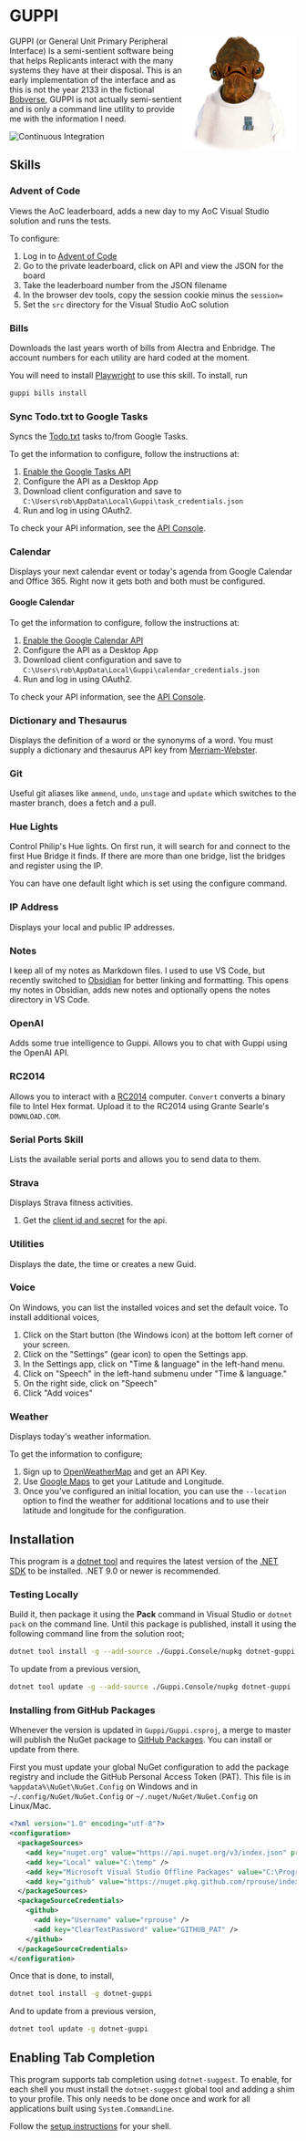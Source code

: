 # GUPPI

<img align="right" width="200" height="200" src="img/ackbar.png">

GUPPI (or General Unit Primary Peripheral Interface) Is a semi-sentient software
being that helps Replicants interact with the many systems they have at their
disposal. This is an early implementation of the interface and as this is not
the year 2133 in the fictional [Bobverse](https://bobiverse.fandom.com/wiki/We_Are_Legion_(We_Are_Bob)_Wiki),
GUPPI is not actually semi-sentient and is only a command line utility to provide
me with the information I need.

![Continuous Integration](https://github.com/rprouse/guppi/workflows/Continuous%20Integration/badge.svg)

## Skills

### Advent of Code

Views the AoC leaderboard, adds a new day to my AoC Visual Studio solution and runs the tests.

To configure:

1. Log in to [Advent of Code](https://adventofcode.com/)
2. Go to the private leaderboard, click on API and view the JSON for the board
3. Take the leaderboard number from the JSON filename
4. In the browser dev tools, copy the session cookie minus the `session=`
5. Set the `src` directory for the Visual Studio AoC solution

### Bills

Downloads the last years worth of bills from Alectra and Enbridge. The account numbers for each utility
are hard coded at the moment.

You will need to install [Playwright](https://playwright.dev/dotnet/) to use this skill. To install, run

```sh
guppi bills install
```

### Sync Todo.txt to Google Tasks

Syncs the [Todo.txt](https://github.com/rprouse/dotnet-todo) tasks to/from Google Tasks.

To get the information to configure, follow the instructions at:

1. [Enable the Google Tasks API](https://developers.google.com/tasks/reference/rest)
2. Configure the API as a Desktop App
3. Download client configuration and save to `C:\Users\rob\AppData\Local\Guppi\task_credentials.json`
4. Run and log in using OAuth2.

To check your API information, see the [API Console](https://console.developers.google.com/).

### Calendar

Displays your next calendar event or today's agenda from Google Calendar and Office 365. Right
now it gets both and both must be configured.

#### Google Calendar

To get the information to configure, follow the instructions at:

1. [Enable the Google Calendar API](https://developers.google.com/calendar/quickstart/dotnet)
2. Configure the API as a Desktop App
3. Download client configuration and save to `C:\Users\rob\AppData\Local\Guppi\calendar_credentials.json`
4. Run and log in using OAuth2.

To check your API information, see the [API Console](https://console.developers.google.com/).

### Dictionary and Thesaurus

Displays the definition of a word or the synonyms of a word. You must supply a
dictionary and thesaurus API key from [Merriam-Webster](https://dictionaryapi.com/).

### Git

Useful git aliases like `ammend`, `undo`, `unstage` and `update` which switches to the
master branch, does a fetch and a pull.

### Hue Lights

Control Philip's Hue lights. On first run, it will search for and connect to the first Hue Bridge
it finds. If there are more than one bridge, list the bridges and register using the IP.

You can have one default light which is set using the configure command.

### IP Address

Displays your local and public IP addresses.

### Notes

I keep all of my notes as Markdown files. I used to use VS Code, but recently switched to 
[Obsidian](https://obsidian.md/) for better linking and formatting. This opens my notes 
in Obsidian, adds new notes and optionally opens the notes directory in VS Code.

### OpenAI

Adds some true intelligence to Guppi. Allows you to chat with Guppi using the OpenAI API.

### RC2014

Allows you to interact with a [RC2014](https://rc2014.co.uk/) computer. `Convert` converts
a binary file to Intel Hex format. Upload it to the RC2014 using Grante Searle's `DOWNLOAD.COM`.

### Serial Ports Skill

Lists the available serial ports and allows you to send data to them.

### Strava

Displays Strava fitness activities.

1. Get the [client id and secret](https://www.strava.com/settings/api) for the api.

### Utilities

Displays the date, the time or creates a new Guid.

### Voice

On Windows, you can list the installed voices and set the default voice. To install additional
voices, 

1. Click on the Start button (the Windows icon) at the bottom left corner of your screen.
2. Click on the "Settings" (gear icon) to open the Settings app.
3. In the Settings app, click on "Time & language" in the left-hand menu.
4. Click on "Speech" in the left-hand submenu under "Time & language."
5. On the right side, click on "Speech"
6. Click "Add voices"

### Weather

Displays today's weather information.

To get the information to configure;

1. Sign up to [OpenWeatherMap](https://openweathermap.org/) and get an API Key.
2. Use [Google Maps](https://google.ca/maps) to get your Latitude and Longitude.
3. Once you've configured an initial location, you can use the `--location` option to find the weather for additional locations and to use their latitude and longitude for the configuration.

## Installation

This program is a [dotnet tool](https://docs.microsoft.com/en-us/dotnet/core/tools/global-tools) and requires the latest version of
the [.NET SDK](https://dotnet.microsoft.com/download) to be installed. .NET 9.0 or newer is recommended.

### Testing Locally

Build it, then package it using the **Pack** command in Visual Studio or `dotnet pack`
on the command line. Until this package is published, install it using the following
command line from the solution root;

```sh
dotnet tool install -g --add-source ./Guppi.Console/nupkg dotnet-guppi
```

To update from a previous version,

```sh
dotnet tool update -g --add-source ./Guppi.Console/nupkg dotnet-guppi
```

### Installing from GitHub Packages

Whenever the version is updated in `Guppi/Guppi.csproj`, a merge to master will publish the NuGet package
to [GitHub Packages](https://github.com/rprouse?tab=packages). You can install or update from there.

First you must update your global NuGet configuration to add the package registry and include the GitHub Personal
Access Token (PAT). This file is in `%appdata%\NuGet\NuGet.Config` on Windows and in `~/.config/NuGet/NuGet.Config`
or `~/.nuget/NuGet/NuGet.Config` on Linux/Mac.

```xml
<?xml version="1.0" encoding="utf-8"?>
<configuration>
  <packageSources>
    <add key="nuget.org" value="https://api.nuget.org/v3/index.json" protocolVersion="3" />
    <add key="Local" value="C:\temp" />
    <add key="Microsoft Visual Studio Offline Packages" value="C:\Program Files (x86)\Microsoft SDKs\NuGetPackages\" />
    <add key="github" value="https://nuget.pkg.github.com/rprouse/index.json" />
  </packageSources>
  <packageSourceCredentials>
    <github>
      <add key="Username" value="rprouse" />
      <add key="ClearTextPassword" value="GITHUB_PAT" />
    </github>
  </packageSourceCredentials>
</configuration>
```

Once that is done, to install,

```sh
dotnet tool install -g dotnet-guppi
```

And to update from a previous version,

```sh
dotnet tool update -g dotnet-guppi
```

## Enabling Tab Completion

This program supports tab completion using `dotnet-suggest`. To enable, for each shell
you must install the `dotnet-suggest` global tool and adding a shim to your profile. This
only needs to be done once and work for all applications built using `System.CommandLine`.

Follow the [setup instructions](https://github.com/dotnet/command-line-api/blob/main/docs/dotnet-suggest.md)
for your shell.

